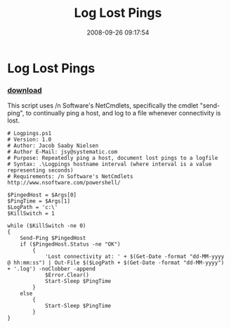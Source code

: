 ﻿---
pid:            607
poster:         JacobSaaby
title:          Log Lost Pings
date:           2008-09-26 09:17:54
format:         posh
parent:         0
parent:         0

---

# Log Lost Pings

### [download](607.ps1)

This script uses /n Software's NetCmdlets, specifically the cmdlet "send-ping", to continually ping a host, and log to a file whenever connectivity is lost.

```posh
# Logpings.ps1
# Version: 1.0
# Author: Jacob Saaby Nielsen
# Author E-Mail: jsy@systematic.com
# Purpose: Repeatedly ping a host, document lost pings to a logfile
# Syntax: .\Logpings hostname interval (where interval is a value representing seconds)
# Requirements: /n Software's NetCmdlets http://www.nsoftware.com/powershell/

$PingedHost = $Args[0]
$PingTime = $Args[1]
$LogPath = 'c:\'
$KillSwitch = 1

while ($KillSwitch -ne 0)
{
	Send-Ping $PingedHost
	if ($PingedHost.Status -ne "OK")
		{
			'Lost connectivity at: ' + $(Get-Date -format "dd-MM-yyyy @ hh:mm:ss") | Out-File $($LogPath + $(Get-Date -format "dd-MM-yyyy") + '.log') -noClobber -append
			$Error.Clear()
			Start-Sleep $PingTime
		}
	else
		{
			Start-Sleep $PingTime
		}
}
```
